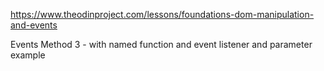 https://www.theodinproject.com/lessons/foundations-dom-manipulation-and-events


Events
Method 3 - with named function and event listener and parameter example